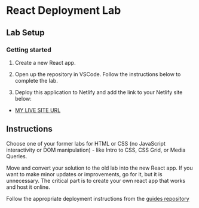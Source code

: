 # React Deployment Lab

## Lab Setup

### Getting started

1. Create a new React app.

1. Open up the repository in VSCode. Follow the instructions below to complete the lab.

1. Deploy this application to Netlify and add the link to your Netlify site below:

- [MY LIVE SITE URL]()

## Instructions

Choose one of your former labs for HTML or CSS (no JavaScript interactivity or DOM manipulation) - like Intro to CSS, CSS Grid, or Media Queries.

Move and convert your solution to the old lab into the new React app. If you want to make minor updates or improvements, go for it, but it is unnecessary. The critical part is to create your own react app that works and host it online.

Follow the appropriate deployment instructions from the [guides repository](https://github.com/pursuit-curriculum-resources/guide-deployment)

<!-- // -->